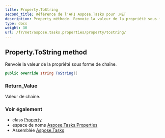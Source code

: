 ```yaml
---
title: Property.ToString
second_title: Référence de l'API Aspose.Tasks pour .NET
description: Property méthode. Renvoie la valeur de la propriété sous forme de chaîne.
type: docs
weight: 30
url: /fr/net/aspose.tasks.properties/property/tostring/
---
```

## Property.ToString method

Renvoie la valeur de la propriété sous forme de chaîne.

```csharp
public override string ToString()
```

### Return_Value

Valeur de chaîne.

### Voir également

* class [Property](../)
* espace de noms [Aspose.Tasks.Properties](../../property/)
* Assemblée [Aspose.Tasks](../../../)


